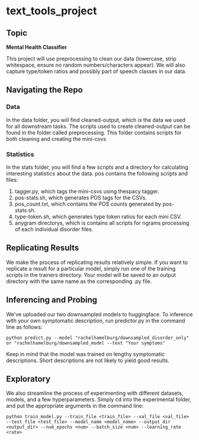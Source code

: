 # text_tools_project

## Topic
**Mental Health Classifier**

This project will use preprocessing to clean our data (lowercase, strip whitespace, ensure no random numbers/characters appear). We will also capture type/token ratios and possibly part of speech classes in our data. 

## Navigating the Repo

### Data
In the data folder, you will find cleaned-output, which is the data we used for all downstream tasks. The scripts used to create cleaned-output can be found in the folder called preprocessing. This folder contains scripts for both cleaning and creating the mini-csvs

### Statistics
In the stats folder, you will find a few scripts and a directory for calculating interesting statistics about the data. pos contains the following scripts and files:
1) tagger.py, which tags the mini-csvs using thespacy tagger.
2) pos-stats.sh, which generates POS tags for the CSVs.
3) pos_count.txt, which contains the POS counts generated by pos-stats.sh.
4) type-token.sh, which generates type token ratios for each mini CSV.
5) anygram directorys, which is contains all scripts for ngrams processing of each individual disorder files.

## Replicating Results
We make the process of replicating results relatively simple. If you want to replicate a result for a particular model, simply run one of the training scripts in the trainers directory. Your model will be saved to an output directory with the same name as the corresponding .py file.

## Inferencing and Probing
We've uploaded our two downsampled models to huggingface. To inference with your own symptomatic description, run predictor.py in the command line as follows:
```
python predict.py --model "rachelhamelburg/downsampled_disorder_only" or "rachelhamelburg/downsampled_model --text "Your symptoms"
```
Keep in mind that the model was trained on lengthy symptomatic descriptions. Short descriptions are not likely to yield good results.

## Exploratory
We also streamline the process of experimenting with different datasets, models, and a few hyperparameters. Simply cd into the experimental folder, and put the appropriate arguments in the command line:

``` python train_model.py --train_file <train_file> --val_file <val_file> --test_file <test_file> --model_name <model_name> --output_dir <output_dir> --num_epochs <num> --batch_size <num> --learning_rate <rate> ```

